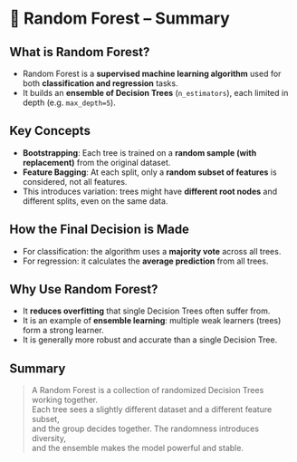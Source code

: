 # 🌲 Random Forest – Summary

## What is Random Forest?

- Random Forest is a **supervised machine learning algorithm** used for both **classification and regression** tasks.
- It builds an **ensemble of Decision Trees** (`n_estimators`), each limited in depth (e.g. `max_depth=5`).

## Key Concepts

- **Bootstrapping**: Each tree is trained on a **random sample (with replacement)** from the original dataset.
- **Feature Bagging**: At each split, only a **random subset of features** is considered, not all features.
- This introduces variation: trees might have **different root nodes** and different splits, even on the same data.

## How the Final Decision is Made

- For classification: the algorithm uses a **majority vote** across all trees.
- For regression: it calculates the **average prediction** from all trees.

## Why Use Random Forest?

- It **reduces overfitting** that single Decision Trees often suffer from.
- It is an example of **ensemble learning**: multiple weak learners (trees) form a strong learner.
- It is generally more robust and accurate than a single Decision Tree.

## Summary

> A Random Forest is a collection of randomized Decision Trees working together.  
> Each tree sees a slightly different dataset and a different feature subset,  
> and the group decides together. The randomness introduces diversity,  
> and the ensemble makes the model powerful and stable.